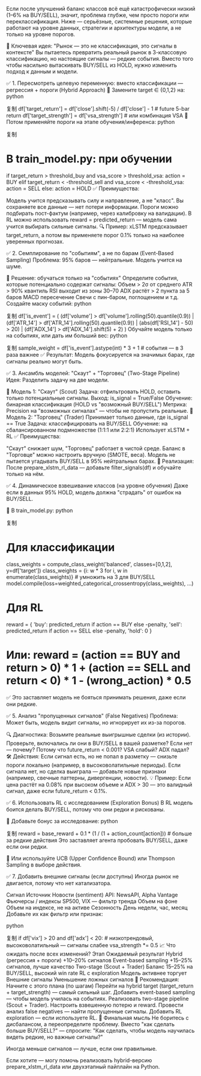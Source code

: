 Если после улучшений баланс классов всё ещё катастрофически низкий (1–6% на BUY/SELL), значит, проблема глубже, чем просто пороги или переклассификация.
Ниже — серьёзные, системные решения, которые работают на уровне данных, стратегии и архитектуры модели, а не только на уровне порогов.

🔴 Ключевая идея: "Рынок — это не классификация, это сигналы в контексте"
Вы пытаетесь превратить реальный рынок в 3-классовую классификацию, но настоящие сигналы — редкие события.
Вместо того чтобы насильно вытаскивать BUY/SELL из HOLD, нужно изменить подход к данным и модели.

✅ 1. Пересмотреть целевую переменную: вместо классификации — регрессия + пороги (Hybrid Approach)
🔄 Замените target ∈ {0,1,2} на:
python

复制
df['target_return'] = df['close'].shift(-5) / df['close'] - 1  # future 5-bar return
df['target_strength'] = df['vsa_strength']  # или комбинация VSA
🎯 Потом применяйте пороги на этапе обучения/инференса:
python

复制
# В train_model.py: при обучении
if target_return > threshold_buy and vsa_score > threshold_vsa:
    action = BUY
elif target_return < -threshold_sell and vsa_score < -threshold_vsa:
    action = SELL
else:
    action = HOLD
✅ Преимущества:

Модель учится предсказывать силу и направление, а не "класс".
Вы сохраняете все данные — нет потери информации.
Пороги можно подбирать пост-фактум (например, через калибровку на валидации).
В RL можно использовать reward = predicted_return — модель сама учится выбирать сильные сигналы.
🔍 Пример: xLSTM предсказывает target_return, а потом вы применяете порог 0.1% только на наиболее уверенных прогнозах.

✅ 2. Семплирование по "событиям", а не по барам (Event-Based Sampling)
Проблема: 95% баров — нейтральные. Модель учится на шуме.

🔧 Решение: обучаться только на "событиях"
Определите события, которые потенциально содержат сигналы:
Объем > 2σ от среднего
ATR > 90% квантиль
RSI выходит из зоны 30–70
ADX растёт > 2 пункта за 5 баров
MACD пересечение
Свечи с пин-баром, поглощением и т.д.
Создайте маску событий:
python

复制
df['is_event'] = (
    (df['volume'] > df['volume'].rolling(50).quantile(0.9)) |
    (df['ATR_14'] > df['ATR_14'].rolling(50).quantile(0.9)) |
    (abs(df['RSI_14'] - 50) > 20) |
    (df['ADX_14'] > df['ADX_14'].shift(5) + 2)
)
Обучайте модель только на событиях, или дать им больший вес:
python

复制
sample_weight = df['is_event'].astype(int) * 3 + 1  # события — в 3 раза важнее
✅ Результат: Модель фокусируется на значимых барах, где сигналы реально могут быть.

✅ 3. Ансамбль моделей: "Скаут" + "Торговец" (Two-Stage Pipeline)
Идея: Разделить задачу на две модели.

🧩 Модель 1: "Скаут" (Scout)
Задача: отфильтровать HOLD, оставить только потенциальные сигналы.
Выход: is_signal = True/False
Обучение: бинарная классификация (HOLD vs "возможный BUY/SELL")
Метрика: Precision на "возможных сигналах" — чтобы не пропустить реальные.
🧩 Модель 2: "Торговец" (Trader)
Принимает только данные, где is_signal == True
Задача: классифицировать на BUY/SELL
Обучение: на сбалансированном подмножестве (1:1:1 или 2:2:1)
Использует xLSTM + RL
✅ Преимущества:

"Скаут" снижает шум, "Торговец" работает в чистой среде.
Баланс в "Торговце" можно настроить вручную (SMOTE, веса).
Модель не пытается угадывать BUY/SELL в 95% нейтральных барах.
🔧 Реализация: После prepare_xlstm_rl_data — добавьте filter_signals(df) и обучайте только на нём.

✅ 4. Динамическое взвешивание классов (на уровне обучения)
Даже если в данных 95% HOLD, модель должна "страдать" от ошибок на BUY/SELL.

🔧 В train_model.py:
python

复制
# Для классификации
class_weights = compute_class_weight('balanced', classes=[0,1,2], y=df['target'])
class_weights = {i: w * 3 for i, w in enumerate(class_weights)}  # умножить на 3 для BUY/SELL
model.compile(loss=weighted_categorical_crossentropy(class_weights), ...)

# Для RL
reward = {
    'buy': predicted_return if action == BUY else -penalty,
    'sell': predicted_return if action == SELL else -penalty,
    'hold': 0
}
# Или: reward = (action == BUY and return > 0) * 1 + (action == SELL and return < 0) * 1 - (wrong_action) * 0.5
✅ Это заставляет модель не бояться принимать решения, даже если они редкие.

✅ 5. Анализ "пропущенных сигналов" (False Negatives)
Проблема: Может быть, модель видит сигналы, но игнорирует их из-за порогов.

🔍 Диагностика:
Возьмите реальные выигрышные сделки (из истории).
Проверьте, включались ли они в BUY/SELL в вашей разметке?
Если нет — почему? Потому что future_return < 0.001? VSA слабый? ADX падал?
🛠️ Действия:
Если сигнал есть, но не попал в разметку — снизьте пороги локально (например, в высоковолатильные периоды).
Если сигнала нет, но сделка выиграла — добавьте новые признаки (например, свечные паттерны, дивергенции, новости).
💡 Пример: Если цена растёт на 0.08% при высоком объеме и ADX > 30 — это валидный сигнал, даже если future_return < 0.1%.

✅ 6. Использовать RL с исследованием (Exploration Bonus)
В RL модель боится делать BUY/SELL, потому что они редки и рискованы.

🔧 Добавьте бонус за исследование:
python

复制
reward = base_reward + 0.1 * (1 / (1 + action_count[action]))  # больше за редкие действия
Это заставляет агента пробовать BUY/SELL, даже если они редки.

🔁 Или используйте UCB (Upper Confidence Bound) или Thompson Sampling в выборе действия.

✅ 7. Добавить внешние сигналы (если доступны)
Иногда рынок не двигается, потому что нет катализатора.

Сигнал	Источник
Новости (sentiment)	API: NewsAPI, Alpha Vantage
Фьючерсы / индексы	SP500, VIX — фильтр тренда
Объем на фоне	Объем на индексе, не на активе
Сезонность	День недели, час, месяц
Добавьте их как фильтр или признак:

python

复制
if df['vix'] > 20 and df['adx'] < 20:
    # низкотрендовый, высоковолатильный — сигналы слабее
    vsa_strength *= 0.5
📈 Что ожидать после всех изменений?
Этап	Ожидаемый результат
Hybrid (регрессия + пороги)	+10–20% сигналов
Event-based sampling	+15–25% сигналов, лучше качество
Two-stage (Scout + Trader)	Баланс 15–25% на BUY/SELL, высокий win rate
RL с exploration	Модель активнее торгует
Внешние сигналы	Уменьшение ложных сигналов
🚀 Рекомендация: Начните с этого плана (по шагам)
Перейти на hybrid target (target_return + target_strength) — самый сильный шаг.
Добавить event-based sampling — чтобы модель училась на событиях.
Реализовать two-stage pipeline (Scout + Trader).
Настроить взвешенную потерю и reward.
Провести анализ false negatives — найти пропущенные сигналы.
Добавить RL exploration — если используете RL.
🧩 Финальная мысль
Не боритесь с дисбалансом, а переопределите проблему.
Вместо "как сделать больше BUY/SELL?" — спросите:
"Как сделать, чтобы модель научилась видеть редкие, но важные сигналы?"

Иногда меньше сигналов — лучше, если они правильные.

Если хотите — могу помочь реализовать hybrid-версию prepare_xlstm_rl_data или двухэтапный пайплайн на Python.